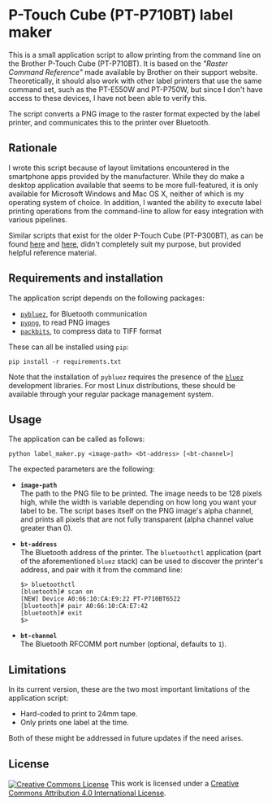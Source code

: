 # P-Touch Cube (PT-P710BT) label maker

This is a small application script to allow printing from the command line on the Brother P-Touch Cube (PT-P710BT). It is based on the _"Raster Command Reference"_ made available by Brother on their support website. Theoretically, it should also work with other label printers that use the same command set, such as the PT-E550W and PT-P750W, but since I don't have access to these devices, I have not been able to verify this. 

The script converts a PNG image to the raster format expected by the label printer, and communicates this to the printer over Bluetooth. 


## Rationale

I wrote this script because of layout limitations encountered in the smartphone apps provided by the manufacturer. While they do make a desktop application available that seems to be more full-featured, it is only available for Microsoft Windows and Mac OS X, neither of which is my operating system of choice. In addition, I wanted the ability to execute label printing operations from the command-line to allow for easy integration with various pipelines.

Similar scripts that exist for the older P-Touch Cube (PT-P300BT), as can be found [here](https://gist.github.com/stecman/ee1fd9a8b1b6f0fdd170ee87ba2ddafd) and [here](https://gist.github.com/dogtopus/64ae743825e42f2bb8ec79cea7ad2057), didn't completely suit my purpose, but provided helpful reference material.


## Requirements and installation

The application script depends on the following packages:

 * [`pybluez`](https://github.com/pybluez/pybluez), for Bluetooth communication
 * [`pypng`](https://github.com/drj11/pypng), to read PNG images
 * [`packbits`](https://github.com/psd-tools/packbits), to compress data to TIFF format

These can all be installed using `pip`:
```
pip install -r requirements.txt
```

Note that the installation of `pybluez` requires the presence of the [`bluez`](http://www.bluez.org/) development libraries. For most Linux distributions, these should be available through your regular package management system.


## Usage

The application can be called as follows:

```
python label_maker.py <image-path> <bt-address> [<bt-channel>]
```

The expected parameters are the following:

 * **`image-path`**  \
 The path to the PNG file to be printed. The image needs to be 128 pixels high, while the width is variable depending on how long you want your label to be. The script bases itself on the PNG image's alpha channel, and prints all pixels that are not fully transparent (alpha channel value greater than 0).
 * **`bt-address`**  \
 The Bluetooth address of the printer. The `bluetoothctl` application (part of the aforementioned `bluez` stack) can be used to discover the printer's address, and pair with it from the command line:
    ```
    $> bluetoothctl
    [bluetooth]# scan on
    [NEW] Device A0:66:10:CA:E9:22 PT-P710BT6522
    [bluetooth]# pair A0:66:10:CA:E7:42
    [bluetooth]# exit
    $>
    ```

* **`bt-channel`**  \
The Bluetooth RFCOMM port number (optional, defaults to `1`).


## Limitations

In its current version, these are the two most important limitations of the application script:
 * Hard-coded to print to 24mm tape.
 * Only prints one label at the time.

Both of these might be addressed in future updates if the need arises.

## License
<a rel="license" href="http://creativecommons.org/licenses/by/4.0/"><img alt="Creative Commons License" style="border-width:0; vertical-align: middle;" src="https://i.creativecommons.org/l/by/4.0/80x15.png" /></a> This work is licensed under a <a rel="license" href="http://creativecommons.org/licenses/by/4.0/">Creative Commons Attribution 4.0 International License</a>.